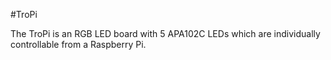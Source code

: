 <!--
---
name: TroPi
class: board
type: LED
formfactor: Custom
manufacturer: PiBorg
description: A five LED add on board.
url: https://www.piborg.org/tropi
github: https://www.github.com/piborg/tropi
buy: https://www.piborg.org/tropi
image: 'piborg-tropi.png'
pincount: 40
eeprom: no
power:
  '2':
ground:
  '6':
  '20':
  '25':
  '30':
pin:
  '16':
    name: Clock
    mode: output
    active: low
  '18':
    name: Data
    mode: output
    active: low
-->
#TroPi

The TroPi is an RGB LED board with 5 APA102C LEDs which are individually controllable from a Raspberry Pi.
